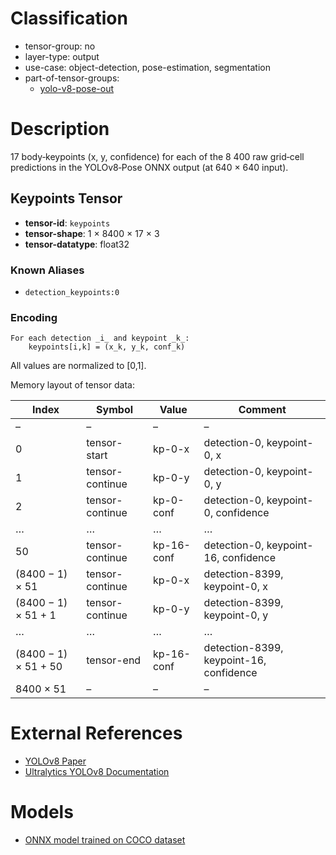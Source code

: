 <!-- File: tensors/yolov8-pose-out-keypoints.md -->
# Classification

- tensor-group: no  
- layer-type: output  
- use-case: object-detection, pose-estimation, segmentation  
- part-of-tensor-groups:  
    - [yolo-v8-pose-out](/tensor-groups/yolo-v8-pose-out.md)

# Description

17 body‐keypoints (x, y, confidence) for each of the 8 400 raw grid‐cell predictions in the YOLOv8‐Pose ONNX output (at 640 × 640 input).

## Keypoints Tensor

- **tensor-id**: `keypoints`  
- **tensor-shape**: 1 × 8400 × 17 × 3  
- **tensor-datatype**: float32  

### Known Aliases

* `detection_keypoints:0`

### Encoding

```
For each detection _i_ and keypoint _k_:
    keypoints[i,k] = (x_k, y_k, conf_k)
```
All values are normalized to [0,1].

Memory layout of tensor data:

| Index                    | Symbol           | Value          | Comment                                    |
|--------------------------|------------------|----------------|--------------------------------------------|
| –                        | –                | –              | –                                          |
| 0                        | tensor-start     | kp-0-x         | detection-0, keypoint-0, x                 |
| 1                        | tensor-continue  | kp-0-y         | detection-0, keypoint-0, y                 |
| 2                        | tensor-continue  | kp-0-conf      | detection-0, keypoint-0, confidence        |
| …                        | …                | …              | …                                          |
| 50                       | tensor-continue  | kp-16-conf     | detection-0, keypoint-16, confidence       |
| (8400 − 1) × 51          | tensor-continue  | kp-0-x         | detection-8399, keypoint-0, x              |
| (8400 − 1) × 51 + 1      | tensor-continue  | kp-0-y         | detection-8399, keypoint-0, y              |
| …                        | …                | …              | …                                          |
| (8400 − 1) × 51 + 50     | tensor-end       | kp-16-conf     | detection-8399, keypoint-16, confidence    |
| 8400 × 51                | –                | –              | –                                          |

# External References

* [YOLOv8 Paper](https://arxiv.org/pdf/2305.09972)
* [Ultralytics YOLOv8 Documentation](https://docs.ultralytics.com/)  

# Models

* [ONNX model trained on COCO dataset](https://gitlab.collabora.com/gstreamer/onnx-models/-/blob/master/models/yolov8s-pose.onnx)
